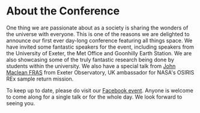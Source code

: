 # About the Conference

One thing we are passionate about as a society is sharing the wonders of the universe with everyone. 
This is one of the reasons we are delighted to announce our first ever day-long conference featuring all things space. 
We have invited some fantastic speakers for the event, including speakers from the University of Exeter, the Met Office and Goonhilly Earth Station. 
We are also showcasing some of the truly fantastic research being done by students within the university. 
We also have a special talk from [John Maclean FRAS](http://www.exeterobservatory.com/) from Exeter Observatory, UK ambassador for NASA's OSIRIS REx sample return mission. 

To keep up to date, please do visit our [Facebook event](https://www.facebook.com/events/373831779691152/).
Anyone is welcome to come along for a single talk or for the whole day. 
We look forward to seeing you. 